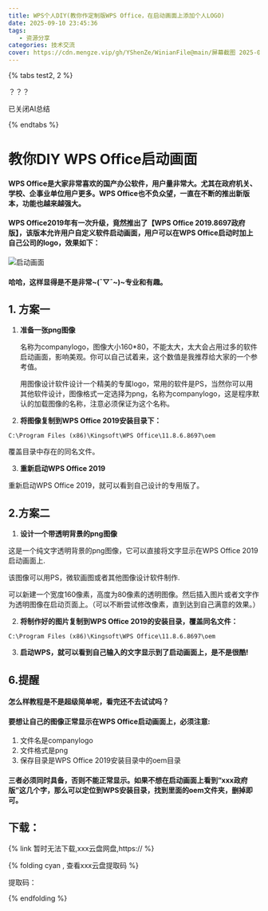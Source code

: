 ```yaml
---
title: WPS个人DIY(教你作定制版WPS Office，在启动画面上添加个人LOGO)
date: 2025-09-10 23:45:36
tags:
   - 资源分享
categories: 技术交流
cover: https://cdn.mengze.vip/gh/YShenZe/WinianFile@main/屏幕截图 2025-08-28 174107.png
---
```


{% tabs test2, 2 %}

<!-- tab 查看AI总结 -->

？？？

<!-- endtab -->

<!-- tab 关闭AI总结-->
已关闭AI总结
<!-- endtab -->

{% endtabs %}

# 教你DIY WPS Office启动画面

#### WPS Office是大家非常喜欢的国产办公软件，用户量非常大。尤其在政府机关、学校、企事业单位用户更多。WPS Office也不负众望，一直在不断的推出新版本，功能也越来越强大。

#### WPS Office2019年有一次升级，竟然推出了【WPS Office 2019.8697政府版】，该版本允许用户自定义软件启动画面，用户可以在WPS Office启动时加上自己公司的logo，效果如下：

![启动画面](image_url)

#### 哈哈，这样显得是不是非常~(¯▽¯~)~专业和有趣。

## <a id = "section1" class="no-underline">1. 方案一</a>

1. **准备一张png图像**

   名称为companylogo，图像大小160*80，不能太大，太大会占用过多的软件启动画面，影响美观。你可以自己试着来，这个数值是我推荐给大家的一个参考值。

   用图像设计软件设计一个精美的专属logo，常用的软件是PS，当然你可以用其他软件设计，图像格式一定选择为png，名称为companylogo，这是程序默认的加载图像的名称，注意必须保证为这个名称。

2. **将图像复制到WPS Office 2019安装目录下：**

```
C:\Program Files (x86)\Kingsoft\WPS Office\11.8.6.8697\oem
```
覆盖目录中存在的同名文件。

3. **重新启动WPS Office 2019**

重新启动WPS Office 2019，就可以看到自己设计的专用版了。

## <a id = "section2">2.方案二</a>

1. **设计一个带透明背景的png图像**

这是一个纯文字透明背景的png图像，它可以直接将文字显示在WPS Office 2019启动画面上.

该图像可以用PS，微软画图或者其他图像设计软件制作.

可以新建一个宽度160像素，高度为80像素的透明图像。然后插入图片或者文字作为透明图像在启动页面上。（可以不断尝试修改像素，直到达到自己满意的效果。）

2. **将制作好的图片复制到WPS Office 2019的安装目录，覆盖同名文件：**

```
C:\Program Files (x86)\Kingsoft\WPS Office\11.8.6.8697\oem
```

3. **启动WPS，就可以看到自己输入的文字显示到了启动画面上，是不是很酷!**

## <a id = "section6">6.提醒</a>

#### 怎么样教程是不是超级简单呢，看完还不去试试吗？

#### 要想让自己的图像正常显示在WPS Office启动画面上，必须注意:

1. 文件名是companylogo
2. 文件格式是png
3. 保存目录是WPS Office 2019安装目录中的oem目录

#### 三者必须同时具备，否则不能正常显示。如果不想在启动画面上看到“xxx政府版”这几个字，那么可以定位到WPS安装目录，找到里面的oem文件夹，删掉即可。

## <a id = "download">下载：</a>

{% link 暂时无法下载,xxx云盘网盘,https:// %}

{% folding cyan , 查看xxx云盘提取码 %}

提取码：

{% endfolding %}